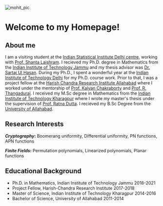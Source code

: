 ![mohit_pic](https://user-images.githubusercontent.com/32314013/167313754-8985fe75-62e3-4a7c-9a00-572210ce2f11.jpg)
# Welcome to my Homepage!

## About me
I am a visiting student at the [Indian Statistical Institute Delhi centre](https://www.isid.ac.in/), working with [Prof. Shanta Laishram](https://www.isid.ac.in/~shanta/about.html). I recieved my Ph.D. degree in Mathematics from the [Indian Institute of Technology Jammu](https://www.iitjammu.ac.in/) and my thesis advisor was [Dr. Sartaj Ul Hasan](https://sites.google.com/site/sartajulhasan/). During my Ph.D., I spent a wonderful year at the [Indian Institute of Technology Delhi](https://home.iitd.ac.in/) for my Ph.D. course work. Prior to that, I was a project fellow at the [Harish Chandra Research Institute Allahabad](http://www.hri.res.in/) where I worked under the mentorship of [Prof. Kalyan Chakraborty](http://www.hri.res.in/~kalyan/) and [Prof. R. Thangadurai](http://www.hri.res.in/~thanga/). I received my M.Sc degree in Mathematics from the [Indian Institute of Technology Kharagpur](http://www.iitkgp.ac.in/) where I wrote my master's thesis under the supervision of [Prof. Ratna Dutta](http://www.facweb.iitkgp.ac.in/~ratna/). I recieved my B.Sc Degree from the [University of Allahabad](https://www.allduniv.ac.in/).

## Research Interests

**_Cryptography_:** Boomerang uniformity, Differential uniformity, PN functions, APN functions

**_Finite Fields_:** Permutation polynomials, Linearized polynomials, Planar functions

## Educational Background

- Ph.D. in Mathematics, Indian Institute of Technology Jammu 2018-2021
- Project Fellow, Harish-Chandra Research Institute 2017-2018
- Master of Science, Indian Institute of Technology Kharagpur 2014-2016
- Bachelor of Science, University of Allahabad 2011-2014
